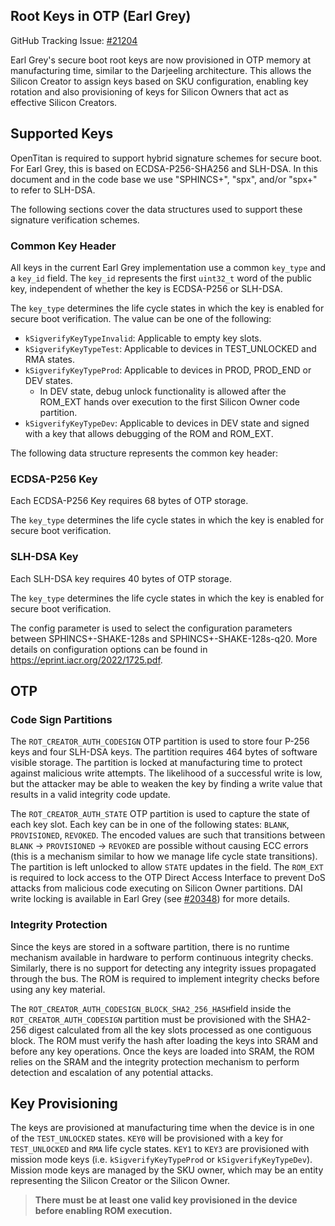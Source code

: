 ## Root Keys in OTP (Earl Grey)

GitHub Tracking Issue:
[#21204](https://github.com/lowRISC/opentitan/issues/21204)

Earl Grey's secure boot root keys are now provisioned in OTP memory at
manufacturing time, similar to the Darjeeling architecture. This allows the
Silicon Creator to assign keys based on SKU configuration, enabling key rotation
and also provisioning of keys for Silicon Owners that act as effective Silicon
Creators.

## Supported Keys

OpenTitan is required to support hybrid signature schemes for secure boot. For
Earl Grey, this is based on ECDSA-P256-SHA256 and SLH-DSA. In this document and
in the code base we use "SPHINCS+", "spx", and/or "spx+" to refer to SLH-DSA.

The following sections cover the data structures used to support these signature
verification schemes.

### Common Key Header

All keys in the current Earl Grey implementation use a common `key_type` and a
`key_id` field. The `key_id` represents the first `uint32_t` word of the public
key, independent of whether the key is ECDSA-P256 or SLH-DSA.

The `key_type` determines the life cycle states in which the key is enabled for
secure boot verification. The value can be one of the following:

*   `kSigverifyKeyTypeInvalid`: Applicable to empty key slots.
*   `kSigverifyKeyTypeTest`: Applicable to devices in TEST\_UNLOCKED and RMA
    states.
*   `kSigverifyKeyTypeProd`: Applicable to devices in PROD, PROD\_END or DEV
    states.
    *   In DEV state, debug unlock functionality is allowed after the ROM\_EXT
        hands over execution to the first Silicon Owner code partition.
*   `kSigverifyKeyTypeDev`: Applicable to devices in DEV state and signed with a
    key that allows debugging of the ROM and ROM\_EXT.

The following data structure represents the common key header:

### ECDSA-P256 Key

Each ECDSA-P256 Key requires 68 bytes of OTP storage.

The `key_type` determines the life cycle states in which the key is enabled for
secure boot verification.

### SLH-DSA Key

Each SLH-DSA key requires 40 bytes of OTP storage.

The `key_type` determines the life cycle states in which the key is enabled for
secure boot verification.

The config parameter is used to select the configuration parameters between
SPHINCS+-SHAKE-128s and SPHINCS+-SHAKE-128s-q20. More details on configuration
options can be found in https://eprint.iacr.org/2022/1725.pdf.

## OTP

### Code Sign Partitions

The `ROT_CREATOR_AUTH_CODESIGN` OTP partition is used to store four P-256 keys
and four SLH-DSA keys. The partition requires 464 bytes of software visible
storage. The partition is locked at manufacturing time to protect against
malicious write attempts. The likelihood of a successful write is low, but the
attacker may be able to weaken the key by finding a write value that results in
a valid integrity code update.

The `ROT_CREATOR_AUTH_STATE` OTP partition is used to capture the state of each
key slot. Each key can be in one of the following states: `BLANK`,
`PROVISIONED`, `REVOKED`. The encoded values are such that transitions between
`BLANK` → `PROVISIONED` → `REVOKED` are possible without causing ECC errors
(this is a mechanism similar to how we manage life cycle state transitions). The
partition is left unlocked to allow `STATE` updates in the field. The `ROM_EXT`
is required to lock access to the OTP Direct Access Interface to prevent DoS
attacks from malicious code executing on Silicon Owner partitions. DAI write
locking is available in Earl Grey (see
[#20348](https://github.com/lowRISC/opentitan/issues/20348)) for more details.

### Integrity Protection

Since the keys are stored in a software partition, there is no runtime mechanism
available in hardware to perform continuous integrity checks. Similarly, there
is no support for detecting any integrity issues propagated through the bus. The
ROM is required to implement integrity checks before using any key material.

The `ROT_CREATOR_AUTH_CODESIGN_BLOCK_SHA2_256_HASH`field inside the
`ROT_CREATOR_AUTH_CODESIGN` partition must be provisioned with the SHA2-256
digest calculated from all the key slots processed as one contiguous block. The
ROM must verify the hash after loading the keys into SRAM and before any key
operations. Once the keys are loaded into SRAM, the ROM relies on the SRAM and
the integrity protection mechanism to perform detection and escalation of any
potential attacks.

## Key Provisioning

The keys are provisioned at manufacturing time when the device is in one of the
`TEST_UNLOCKED` states. `KEY0` will be provisioned with a key for
`TEST_UNLOCKED` and `RMA` life cycle states. `KEY1` to `KEY3` are provisioned
with mission mode keys (i.e. `kSigverifyKeyTypeProd` or `kSigverifyKeyTypeDev`).
Mission mode keys are managed by the SKU owner, which may be an entity
representing the Silicon Creator or the Silicon Owner.

> **There must be at least one valid key provisioned in the device before enabling
> ROM execution.**
